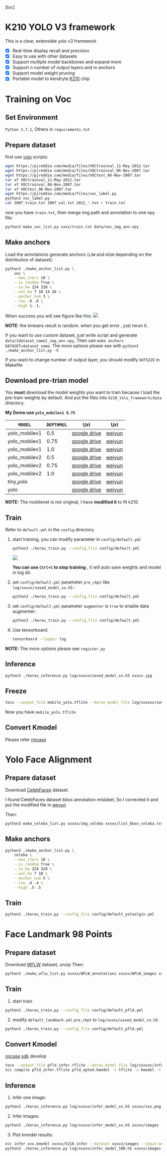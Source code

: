 [toc]

# K210 YOLO V3 framework

This is a clear, extensible yolo v3 framework

-   [x] Real-time display recall and precision
-   [x] Easy to use with other datasets
-   [x] Support multiple model backbones and expand more
-   [x] Support n number of output layers and m anchors
-   [x] Support model weight pruning
-   [x] Portable model to kendryte [K210](https://kendryte.com/) chip
# Training on Voc

## Set Environment

`Python 3.7.1`, Others in `requirements.txt`

## Prepare dataset

first use [yolo](https://pjreddie.com/darknet/yolo/) scripts:

```sh
wget https://pjreddie.com/media/files/VOCtrainval_11-May-2012.tar
wget https://pjreddie.com/media/files/VOCtrainval_06-Nov-2007.tar
wget https://pjreddie.com/media/files/VOCtest_06-Nov-2007.tar
tar xf VOCtrainval_11-May-2012.tar
tar xf VOCtrainval_06-Nov-2007.tar
tar xf VOCtest_06-Nov-2007.tar
wget https://pjreddie.com/media/files/voc_label.py
python3 voc_label.py
cat 2007_train.txt 2007_val.txt 2012_*.txt > train.txt
```

now you have `train.txt`, then merge img path and annotation to one npy file:

```sh
python3 make_voc_list.py xxxx/train.txt data/voc_img_ann.npy
```


## Make anchors

Load the annotations generate anchors (`LOW` and `HIGH` depending on the distribution of dataset):
```sh
python3 ./make_anchor_list.py \
    voc \
    --max_iters 10 \
    --is_random True \
    --in_hw 224 320 \
    --out_hw 7 10 14 20 \
    --anchor_num 3 \
    --low .0 .0 \
    --high 1. 1.
```
When success you will see figure like this:
![](asset/kmeans.png)

**NOTE:** the kmeans result is random. when you get error , just rerun it.

If you want to use custom dataset, just write script and generate `data/{dataset_name}_img_ann.npy`, Then use `make anchors DATASET=dataset_name`. The more options please see with `python3 ./make_anchor_list.py -h`

If you want to change number of output layer, you should modify `OUTSIZE` in Makefile

## Download pre-trian model

You **must** download the model weights you want to train because I load the pre-train weights by default. And put the files into `K210_Yolo_framework/data` directory. 

**My Demo use `yolo_mobilev1 0.75`**


| `MODEL`       | `DEPTHMUL` | Url                                                                                | Url                                        |
| ------------- | ---------- | ---------------------------------------------------------------------------------- | ------------------------------------------ |
| yolo_mobilev1 | 0.5        | [google drive](https://drive.google.com/open?id=1SmuqIU1uCLRgaePve9HgCj-SvXJB7U-I) | [weiyun](https://share.weiyun.com/59nnvtW) |
| yolo_mobilev1 | 0.75       | [google drive](https://drive.google.com/open?id=1BlH6va_plAEUnWBER6vij_Q_Gp8TFFaP) | [weiyun](https://share.weiyun.com/5FgNE0b) |
| yolo_mobilev1 | 1.0        | [google drive](https://drive.google.com/open?id=1vIuylSVshJ47aJV3gmoYyqxQ5Rz9FAkA) | [weiyun](https://share.weiyun.com/516LqR7) |
| yolo_mobilev2 | 0.5        | [google drive](https://drive.google.com/open?id=1qjpexl4dZLMtd0dX3QtoIHxXtidj993N) | [weiyun](https://share.weiyun.com/5BwaRTu) |
| yolo_mobilev2 | 0.75       | [google drive](https://drive.google.com/open?id=1qSM5iQDicscSg0MYfZfiIEFGkc3Xtlt1) | [weiyun](https://share.weiyun.com/5RRMwob) |
| yolo_mobilev2 | 1.0        | [google drive](https://drive.google.com/open?id=1Qms1BMVtT8DcXvBUFBTgTBtVxQc9r4BQ) | [weiyun](https://share.weiyun.com/5dUelqn) |
| tiny_yolo     |            | [google drive](https://drive.google.com/open?id=1M1ZUAFJ93WzDaHOtaa8MX015HdoE85LM) | [weiyun](https://share.weiyun.com/5413QWx) |
| yolo          |            | [google drive](https://drive.google.com/open?id=17eGV6DCaFQhVoxOuTUiwi7-v22DAwbXf) | [weiyun](https://share.weiyun.com/55g6zHl) |

**NOTE:** The mobilenet is not original, I have **modified it** to fit k210

## Train

Refer to `default.yml` in the `config` directory.

1.  start training, you can modify parameter in `config/default.yml` 
    
    ```sh
    python3 ./keras_train.py --config_file config/default.yml
    ```

    ![](asset/training.png)

    **You can use `Ctrl+C` to stop training** , it will auto save weights and model in log dir.


2.  set `config/default.yml` parameter `pre_ckpt` like `log/xxxxx/saved_model_xx.h5` :    

    ```sh
    python3 ./keras_train.py --config_file config/default.yml
    ```
    
3.  set `config/default.yml` parameter `augmenter` is `true`  to enable data augmenter:

    ```sh
    python3 ./keras_train.py --config_file config/default.yml
    ```    
    
4.  Use tensorboard:
    
    ```sh
    tensorboard --logdir log
    ```

**NOTE:** The more options please see `register.py`


## Inference

```sh
python3 ./keras_inference.py log/xxxxx/saved_model_xx.h5 xxxxx.jpg
```

## Freeze

```sh
toco --output_file mobile_yolo.tflite --keras_model_file log/xxxxxx/saved_model_xx.h5
```
Now you have `mobile_yolo.tflite`


## Convert Kmodel

Please refer [nncase](https://github.com/kendryte/nncase)


# Yolo Face Alignment

## Prepare dataset

Download [CelebFaces](http://mmlab.ie.cuhk.edu.hk/projects/CelebA.html) dataset.

I found CelebFaces dataset bbox annotation mislabel, So I corrected it and put the modified file in [weyun](https://share.weiyun.com/5FFNDXr)

Then:
```sh
python3 make_celeba_list.py xxxxx/img_celeba xxxxx/list_bbox_celeba.txt xxxxx/list_landmarks_celeba.txt data/celeba_img_ann.npy
```

## Make anchors

```sh
python3 ./make_anchor_list.py \
    celeba \
    --max_iters 10 \
    --is_random True \
    --in_hw 224 320 \
    --out_hw 7 10 \
    --anchor_num 5 \
    --low .4 .4 \
    --high .5 .5
```

## Train

```sh
python3 ./keras_train.py --config_file config/default_yoloalgin.yml
```


# Face Landmark 98 Points

## Prepare dataset

Download [WFLW](https://wywu.github.io/projects/LAB/WFLW.html) dataset, unzip Then:

```sh
python3 ./make_wflw_list.py xxxxx/WFLW_annotations xxxxx/WFLW_images xxxxx/wflw_images
```

## Train

1.  start train

```sh
python3 ./keras_train.py --config_file config/default_pfld.yml
```

2.  modify `default_landmark.yml` `pre_ckpt` to `log/xxxxx/saved_model_xx.h5`

```sh
python3 ./keras_train.py --config_file config/default_pfld.yml
```

## Convert Kmodel

[nncase](https://ci.appveyor.com/project/sunnycase/nncase/branch/master/job/4dwu9jnsrcfqpq2s/artifacts)
[sdk](https://github.com/kendryte/kendryte-standalone-sdk) develop

```sh
toco --output_file pfld_infer.tflite --keras_model_file log/xxxxxx/infer_model_xx.h5
ncc compile pfld_infer.tflite pfld_opted.kmodel -i tflite -o kmodel -t k210 --dataset ~/xxxxx/images --inference-type uint8 --input-mean 0.5 --input-std 1.0
```

## Inference

1.  Infer one image:


```sh
python3 ./keras_inference.py log/xxxxx/infer_model_xx.h5 xxxxx/xxx.png
```

2.  Infer images:

```sh
python3 ./keras_inference.py log/xxxxx/infer_model_xx.h5 xxxxx/images
```

3.  Plot kmodel results:

```sh
ncc infer xxx.kmodel xxxxx/k210_infer --dataset xxxxx/images --input-mean 0.0 --input-std 0.25
python3 ./keras_inference.py log/xxxxx/infer_model_100.h5 xxxxx/images --results_path xxxxx/k210_infer
```

